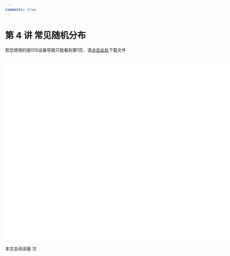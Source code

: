 ```yaml
---
comments: true
---
```


# 第 4 讲 常见随机分布

<object data="概率论与数理统计 第 4 讲.pdf" type="application/pdf" width="150%" height="800">
    <p>若您使用的是IOS设备导致只能看到第1页，请<a href="概率论与数理统计 第 4 讲.pdf">点击此处</a>下载文件</p>
    <iframe src="概率论与数理统计 第 4 讲.pdf#navpanes=0" width="500%" height="600" frameborder="0"></iframe>
    
</object>

<span id="busuanzi_container_page_pv">本文总阅读量 <span id="busuanzi_value_page_pv"></span> 次</span>